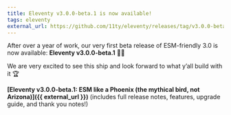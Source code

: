 ```yaml
---
title: Eleventy v3.0.0-beta.1 is now available!
tags: eleventy
external_url: https://github.com/11ty/eleventy/releases/tag/v3.0.0-beta.1
---
```

After over a year of work, our very first beta release of ESM-friendly 3.0 is now available: **Eleventy v3.0.0-beta.1** 🎈🐀

We are very excited to see this ship and look forward to what y’all build with it 🏆

**[Eleventy v3.0.0-beta.1: ESM like a Phoenix (the mythical bird, not Arizona)]({{ external_url }})** (includes full release notes, features, upgrade guide, and thank you notes!)
